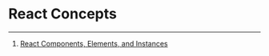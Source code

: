 # React Concepts
---
1. <a href="https://facebook.github.io/react/blog/2015/12/18/react-components-elements-and-instances.html">React Components, Elements, and Instances<a>
